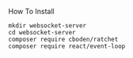 How To Install
```shell
mkdir websocket-server
cd websocket-server
composer require cboden/ratchet
composer require react/event-loop
```